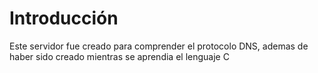 # Introducción
Este servidor fue creado para comprender el protocolo DNS, ademas de haber sido creado mientras se aprendia el lenguaje C
